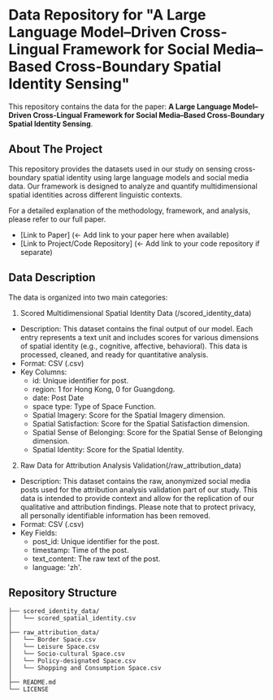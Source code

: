 # Data Repository for "A Large Language Model–Driven Cross-Lingual Framework for Social Media–Based Cross-Boundary Spatial Identity Sensing"

This repository contains the data for the paper: **A Large Language Model–Driven Cross-Lingual Framework for Social Media–Based Cross-Boundary Spatial Identity Sensing**.

## About The Project

This repository provides the datasets used in our study on sensing cross-boundary spatial identity using large language models and social media data. Our framework is designed to analyze and quantify multidimensional spatial identities across different linguistic contexts.

For a detailed explanation of the methodology, framework, and analysis, please refer to our full paper.

- [Link to Paper] (<- Add link to your paper here when available)
- [Link to Project/Code Repository] (<- Add link to your code repository if separate)

## Data Description

The data is organized into two main categories:

1. Scored Multidimensional Spatial Identity Data (/scored_identity_data)

- Description: This dataset contains the final output of our model. Each entry represents a text unit and includes scores for various dimensions of spatial identity (e.g., cognitive, affective, behavioral). This data is processed, cleaned, and ready for quantitative analysis.
- Format: CSV (.csv)
- Key Columns:
  - id: Unique identifier for post.
  - region: 1 for Hong Kong, 0 for Guangdong.  
  - date: Post Date
  - space type: Type of Space Function.
  - Spatial Imagery: Score for the Spatial Imagery dimension.
  - Spatial Satisfaction: Score for the Spatial Satisfaction dimension.
  - Spatial Sense of Belonging: Score for the Spatial Sense of Belonging dimension.
  - Spatial Identity: Score for the Spatial Identity.
  
2. Raw Data for Attribution Analysis Validation(/raw_attribution_data)

- Description: This dataset contains the raw, anonymized social media posts used for the attribution analysis validation part of our study. This data is intended to provide context and allow for the replication of our qualitative and attribution findings. Please note that to protect privacy, all personally identifiable information has been removed.
- Format: CSV (.csv)
- Key Fields:
  - post_id: Unique identifier for the post.
  - timestamp: Time of the post.
  - text_content: The raw text of the post.
  - language: 'zh'.

## Repository Structure
```
├── scored_identity_data/
│   └── scored_spatial_identity.csv
│
├── raw_attribution_data/
│   └── Border Space.csv
│   └── Leisure Space.csv
│   └── Socio-cultural Space.csv
│   └── Policy-designated Space.csv
│   └── Shopping and Consumption Space.csv
│
├── README.md
└── LICENSE
```


